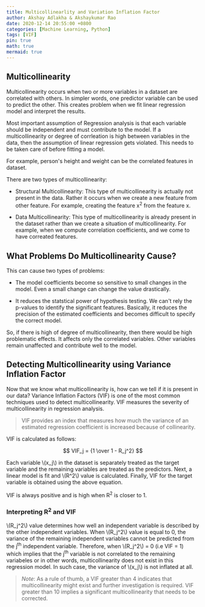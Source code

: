 ```yaml
---
title: Multicollinearlity and Variation Inflation Factor
author: Akshay Adlakha & Akshaykumar Rao
date: 2020-12-14 20:55:00 +0800
categories: [Machine Learning, Python]
tags: [VIF]
pin: true
math: true
mermaid: true
---
```



## Multicollinearity

Multicollinearity occurs when two or more variables in a dataset are correlated with others. In simpler words, one predictor variable can be used to predict the other. This creates problem when we fit linear regression model and interpret the results. 

Most important assumption of Regression analysis is that each variable should be independent and must contribute to the model. If a multicollinearity or degree of corrleation is high between variables in the data, then the assumption of linear regression gets violated. This needs to be taken care of before fitting a model.

For example, person's height and weight can be the correlated features in dataset.

There are two types of multicollinearity:

- Structural Multicollinearity: This type of multicollinearity is actually not present in the data. Rather it occurs when we create a new feature from other feature. For example, creating the feature x<sup>2</sup> from the feature x. 

- Data Multicollinearity: This type of multicollinearity is already present in the dataset rather than we create a situation of multicollinearity. For example, when we compute correlation coefficients, and we come to have correated features. 

## What Problems Do Multicollinearity Cause?

This can cause two types of problems:

- The model coefficients become so sensitive to small changes in the model. Even a small change can change the value drastically.

- It reduces the statstical power of hypothesis testing. We can't rely the p-values to identify the significant features. Basically, it reduces the precision of the estimated coefficients and becomes difficult to specify the correct model.

So, if there is high of degree of multicollinearity, then there would be high problematic effects. It affects only the correlated variables. Other variables remain unaffected and contribute well to the model.


## Detecting Multicollinearity using Variance Inflation Factor

Now that we know what multicollinearity is, how can we tell if it is present in our data?
Variance Inflation Factors (VIF) is one of the most common techniques used to detect multicollinearity.
VIF measures the severity of multicollinearity in regression analysis.

> VIF provides an index that measures how much the variance of an estimated regression coefficient is increased because of collinearity.

VIF is calculated as follows:

$$ VIF_j  =  {1 \over 1 - R_j^2} $$


Each variable \\(x_j\\) in the dataset is separately treated as the target variable and the remaining variables are treated as the predictors. Next, a linear model is fit 
and \\(R^2\\) value is calculated. Finally, VIF for the target variable is obtained using the above equation.

VIF is always positive and is high when R<sup>2</sup> is closer to 1.  

### Interpreting R<sup>2</sup> and VIF


\\(R_j^2\\) value determines how well an independent variable is described by the other independent variables. 
When \\(R_j^2\\) value is equal to 0, the variance of the remaining independent variables cannot be predicted from the j<sup>th</sup> independent variable. Therefore, when \\(R_j^2\\) = 0 (i.e VIF = 1) which implies that the j<sup>th</sup> variable is not correlated to the remaining variabeles or in other words, multicollinearity does not exist in this regression model. In such case, the variance of \\(x_j\\) is not inflated at all. 


> *Note*: As a rule of thumb, a VIF greater than 4 indicates that multicollinearity might exist and further investigation is required. VIF greater than 10 implies a significant multicollinearity that needs to be corrected.


